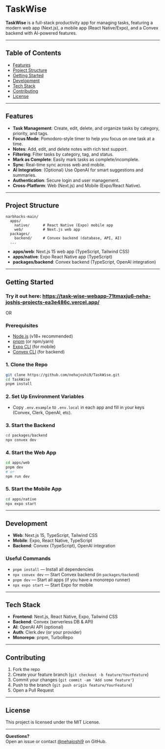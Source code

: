 # TaskWise

**TaskWise** is a full-stack productivity app for managing tasks, featuring a modern web app (Next.js), a mobile app (React Native/Expo), and a Convex backend with AI-powered features.

---

## Table of Contents

- [Features](#features)
- [Project Structure](#project-structure)
- [Getting Started](#getting-started)
- [Development](#development)
- [Tech Stack](#tech-stack)
- [Contributing](#contributing)
- [License](#license)

---

## Features

- **Task Management**: Create, edit, delete, and organize tasks by category, priority, and tags.
- **Focus Mode**: Pomodoro-style timer to help you focus on one task at a time.
- **Notes**: Add, edit, and delete notes with rich text support.
- **Filtering**: Filter tasks by category, tag, and status.
- **Mark as Complete**: Easily mark tasks as complete/incomplete.
- **Sync**: Real-time sync across web and mobile.
- **AI Integration**: (Optional) Use OpenAI for smart suggestions and summaries.
- **Authentication**: Secure login and user management.
- **Cross-Platform**: Web (Next.js) and Mobile (Expo/React Native).

---

## Project Structure

```
narbhacks-main/
  apps/
    native/      # React Native (Expo) mobile app
    web/         # Next.js web app
  packages/
    backend/     # Convex backend (database, API, AI)
  ...
```

- **apps/web**: Next.js 15 web app (TypeScript, Tailwind CSS)
- **apps/native**: Expo React Native app (TypeScript)
- **packages/backend**: Convex backend (TypeScript, OpenAI integration)

---

## Getting Started

### Try it out here: https://task-wise-webapp-71tmaxju6-neha-joshis-projects-ea3e486c.vercel.app/

OR

### Prerequisites

- [Node.js](https://nodejs.org/) (v18+ recommended)
- [pnpm](https://pnpm.io/) (or npm/yarn)
- [Expo CLI](https://docs.expo.dev/get-started/installation/) (for mobile)
- [Convex CLI](https://docs.convex.dev/cli/install) (for backend)

### 1. Clone the Repo

```sh
git clone https://github.com/nehajoshi9/TaskWise.git
cd TaskWise
pnpm install
```

### 2. Set Up Environment Variables

- Copy `.env.example` to `.env.local` in each app and fill in your keys (Convex, Clerk, OpenAI, etc).

### 3. Start the Backend

```sh
cd packages/backend
npx convex dev
```

### 4. Start the Web App

```sh
cd apps/web
pnpm dev
# or
npm run dev
```

### 5. Start the Mobile App

```sh
cd apps/native
npx expo start
```

---

## Development

- **Web**: Next.js 15, TypeScript, Tailwind CSS
- **Mobile**: Expo, React Native, TypeScript
- **Backend**: Convex (TypeScript), OpenAI integration

### Useful Commands

- `pnpm install` — Install all dependencies
- `npx convex dev` — Start Convex backend (in `packages/backend`)
- `pnpm dev` — Start all apps (if you have a monorepo runner)
- `npx expo start` — Start Expo for mobile

---

## Tech Stack

- **Frontend**: Next.js, React Native, Expo, Tailwind CSS
- **Backend**: Convex (serverless DB & API)
- **AI**: OpenAI API (optional)
- **Auth**: Clerk.dev (or your provider)
- **Monorepo**: pnpm, TurboRepo

---

## Contributing

1. Fork the repo
2. Create your feature branch (`git checkout -b feature/YourFeature`)
3. Commit your changes (`git commit -am 'Add some feature'`)
4. Push to the branch (`git push origin feature/YourFeature`)
5. Open a Pull Request

---

## License

This project is licensed under the MIT License.

---

**Questions?**  
Open an issue or contact [@nehajoshi9](https://github.com/nehajoshi9) on GitHub.